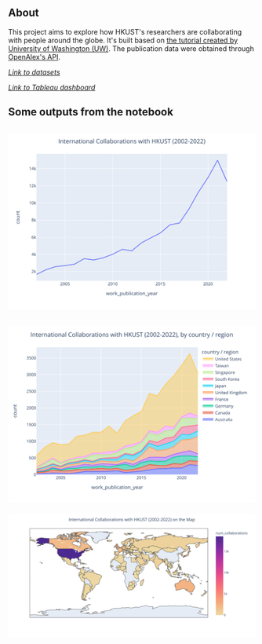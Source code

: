 ## About

This project aims to explore how HKUST's researchers are collaborating with people around the globe. It's built based on [the tutorial created by University of Washington (UW)](https://github.com/ourresearch/openalex-api-tutorials/blob/main/notebooks/institutions/uw-collaborators.ipynb). The publication data were obtained through [OpenAlex's API](https://docs.openalex.org/). 

[*Link to datasets*](
https://gohkust-my.sharepoint.com/:f:/g/personal/lbaster_ust_hk/EgoGdnk-CltIr9CV1SLsHX8Byx1q22KP49-mwZ6060VbMw?e=JU5YN8)

[*Link to Tableau dashboard*](
https://public.tableau.com/app/profile/aster7724/viz/HKUSTcollaborations/Collaborations2002-2022?publish=yes)


## Some outputs from the notebook
![](https://github.com/asterzhao/openalex-hkust-collaborations/blob/master/images/fig1.svg)
---
![](https://github.com/asterzhao/openalex-hkust-collaborations/blob/master/images/fig2.svg)
---
![](https://github.com/asterzhao/openalex-hkust-collaborations/blob/master/images/fig3.svg)
